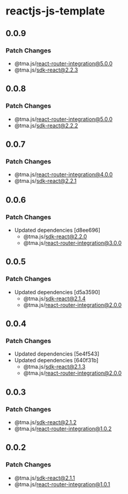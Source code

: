 # reactjs-js-template

## 0.0.9

### Patch Changes

- @tma.js/react-router-integration@5.0.0
- @tma.js/sdk-react@2.2.3

## 0.0.8

### Patch Changes

- @tma.js/react-router-integration@5.0.0
- @tma.js/sdk-react@2.2.2

## 0.0.7

### Patch Changes

- @tma.js/react-router-integration@4.0.0
- @tma.js/sdk-react@2.2.1

## 0.0.6

### Patch Changes

- Updated dependencies [d8ee696]
  - @tma.js/sdk-react@2.2.0
  - @tma.js/react-router-integration@3.0.0

## 0.0.5

### Patch Changes

- Updated dependencies [d5a3590]
  - @tma.js/sdk-react@2.1.4
  - @tma.js/react-router-integration@2.0.0

## 0.0.4

### Patch Changes

- Updated dependencies [5e4f543]
- Updated dependencies [640f31b]
  - @tma.js/sdk-react@2.1.3
  - @tma.js/react-router-integration@2.0.0

## 0.0.3

### Patch Changes

- @tma.js/sdk-react@2.1.2
- @tma.js/react-router-integration@1.0.2

## 0.0.2

### Patch Changes

- @tma.js/sdk-react@2.1.1
- @tma.js/react-router-integration@1.0.1
